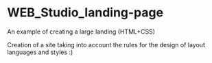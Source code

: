 # WEB_Studio_landing-page
An example of creating a large landing (HTML+CSS)

Creation of a site taking into account the rules for the design of layout languages and styles :)
